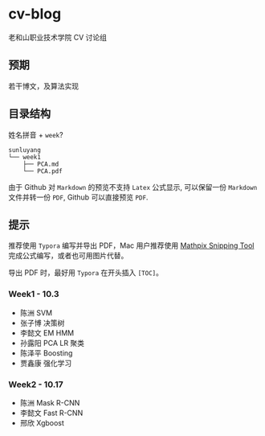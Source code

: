 # cv-blog

老和山职业技术学院 CV 讨论组



## 预期

若干博文，及算法实现



## 目录结构

姓名拼音 + `week`?



```
sunluyang
└── week1
    ├── PCA.md
    └── PCA.pdf
```

由于 Github 对 `Markdown` 的预览不支持 `Latex` 公式显示, 可以保留一份 `Markdown` 文件并转一份 `PDF`, Github 可以直接预览 `PDF`.




## 提示

推荐使用 `Typora` 编写并导出 PDF，Mac 用户推荐使用 [Mathpix Snipping Tool](https://itunes.apple.com/cn/app/mathpix-snipping-tool/id1349670778?mt=12) 完成公式编写，或者也可用图片代替。


导出 PDF 时，最好用 `Typora` 在开头插入 `[TOC]`。




### Week1 - 10.3


- 陈洲 SVM
- 张子博 决策树
- 李懿文 EM HMM
- 孙露阳 PCA LR 聚类
- 陈泽平 Boosting
- 贾鑫康 强化学习

### Week2 - 10.17


- 陈洲 Mask R-CNN
- 李懿文 Fast R-CNN
- 邢欣 Xgboost
